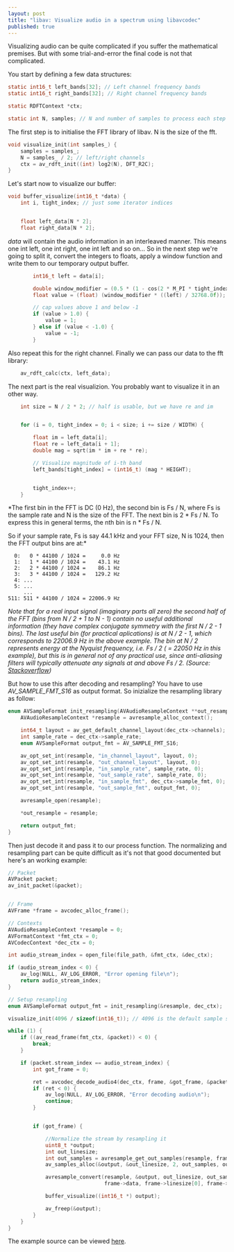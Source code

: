 ```yaml
---
layout: post
title: "libav: Visualize audio in a spectrum using libavcodec"
published: true
---
```


Visualizing audio can be quite complicated if you suffer the mathematical premises. But with some
trial-and-error the final code is not that complicated.

You start by defining a few data structures:

```c
static int16_t left_bands[32]; // Left channel frequency bands
static int16_t right_bands[32]; // Right channel frequency bands

static RDFTContext *ctx; 

static int N, samples; // N and number of samples to process each step
```

The first step is to initialise the FFT library of libav. N is the size of the fft.

```c
void visualize_init(int samples_) {
    samples = samples_;
    N = samples_ / 2; // left/right channels
    ctx = av_rdft_init((int) log2(N), DFT_R2C);
}
```

Let's start now to visualize our buffer:

```c
void buffer_visualize(int16_t *data) {
    int i, tight_index; // just some iterator indices


    float left_data[N * 2];
    float right_data[N * 2];
```

*data* will contain the audio information in an interleaved manner. This means one int left, one int
right, one int left and so on...
So in the next step we're going to split it, convert the integers to floats, apply a window function and write them to our
temporary output buffer.

```c
        int16_t left = data[i];

        double window_modifier = (0.5 * (1 - cos(2 * M_PI * tight_index / (N - 1)))); // Hann (Hanning) window function
        float value = (float) (window_modifier * ((left) / 32768.0f)); // Convert to float and apply

        // cap values above 1 and below -1
        if (value > 1.0) {
            value = 1;
        } else if (value < -1.0) {
            value = -1;
        }
```

Also repeat this for the right channel. Finally we can pass our data to the fft library:

```c
    av_rdft_calc(ctx, left_data);
```

The next part is the real visualizion. You probably want to visualize it in an other way.

```c
    int size = N / 2 * 2; // half is usable, but we have re and im


    for (i = 0, tight_index = 0; i < size; i += size / WIDTH) {

        float im = left_data[i];
        float re = left_data[i + 1];
        double mag = sqrt(im * im + re * re);

        // Visualize magnitude of i-th band
        left_bands[tight_index] = (int16_t) (mag * HEIGHT);


        tight_index++;
    }
```

*The first bin in the FFT is DC (0 Hz), the second bin is Fs / N, where Fs is the sample rate and N is the size of the FFT. The next bin is 2 \* Fs / N.
To express this in general terms, the nth bin is n \* Fs / N.

So if your sample rate, Fs is say 44.1 kHz and your FFT size, N is 1024, then the FFT output bins
are at:*

```
  0:   0 * 44100 / 1024 =     0.0 Hz
  1:   1 * 44100 / 1024 =    43.1 Hz
  2:   2 * 44100 / 1024 =    86.1 Hz
  3:   3 * 44100 / 1024 =   129.2 Hz
  4: ...
  5: ...
     ...
511: 511 * 44100 / 1024 = 22006.9 Hz
```

*Note that for a real input signal (imaginary parts all zero) the second half of the FFT (bins from N / 2 + 1 to N - 1) contain no useful additional information 
(they have complex conjugate symmetry with the first N / 2 - 1 bins). The last useful bin (for practical aplications) is at N / 2 - 1, which corresponds to 22006.9 Hz in the above example. 
The bin at N / 2 represents energy at the Nyquist frequency, i.e. Fs / 2 ( = 22050 Hz in this example), but this is in general not of any practical use, since anti-aliasing filters will 
typically attenuate any signals at and above Fs / 2. (Source: [Stackoverflow](http://stackoverflow.com/a/4371627/1763110))* 

But how to use this after decoding and resampling?
You have to use *AV_SAMPLE_FMT_S16* as output format. So inizialize the resampling library as
follow:

```c
enum AVSampleFormat init_resampling(AVAudioResampleContext **out_resample, AVCodecContext *dec_ctx) {
    AVAudioResampleContext *resample = avresample_alloc_context();

    int64_t layout = av_get_default_channel_layout(dec_ctx->channels);
    int sample_rate = dec_ctx->sample_rate;
    enum AVSampleFormat output_fmt = AV_SAMPLE_FMT_S16;

    av_opt_set_int(resample, "in_channel_layout", layout, 0);
    av_opt_set_int(resample, "out_channel_layout", layout, 0);
    av_opt_set_int(resample, "in_sample_rate", sample_rate, 0);
    av_opt_set_int(resample, "out_sample_rate", sample_rate, 0);
    av_opt_set_int(resample, "in_sample_fmt", dec_ctx->sample_fmt, 0);
    av_opt_set_int(resample, "out_sample_fmt", output_fmt, 0);

    avresample_open(resample);

    *out_resample = resample;

    return output_fmt;
}
```

Then just decode it and pass it to our process function. The normalizing and resampling part can be
quite difficult as it's not that good documented but here's an working example:

```c
// Packet
AVPacket packet;
av_init_packet(&packet);


// Frame
AVFrame *frame = avcodec_alloc_frame();

// Contexts
AVAudioResampleContext *resample = 0;
AVFormatContext *fmt_ctx = 0;
AVCodecContext *dec_ctx = 0;

int audio_stream_index = open_file(file_path, &fmt_ctx, &dec_ctx);

if (audio_stream_index < 0) {
    av_log(NULL, AV_LOG_ERROR, "Error opening file\n");
    return audio_stream_index;
}

// Setup resampling
enum AVSampleFormat output_fmt = init_resampling(&resample, dec_ctx);

visualize_init(4096 / sizeof(int16_t)); // 4096 is the default sample size of libav

while (1) {
    if ((av_read_frame(fmt_ctx, &packet)) < 0) {
        break;
    }

    if (packet.stream_index == audio_stream_index) {
        int got_frame = 0;

        ret = avcodec_decode_audio4(dec_ctx, frame, &got_frame, &packet);
        if (ret < 0) {
            av_log(NULL, AV_LOG_ERROR, "Error decoding audio\n");
            continue;
        }


        if (got_frame) {

            //Normalize the stream by resampling it
            uint8_t *output;
            int out_linesize;
            int out_samples = avresample_get_out_samples(resample, frame->nb_samples);
            av_samples_alloc(&output, &out_linesize, 2, out_samples, output_fmt, 0);

            avresample_convert(resample, &output, out_linesize, out_samples,
                               frame->data, frame->linesize[0], frame->nb_samples);

            buffer_visualize((int16_t *) output);

            av_freep(&output);
        }
    }
}    
```

The example source can be viewed [here](https://gist.github.com/maxammann/137176f1dcd0e4f596e8).
